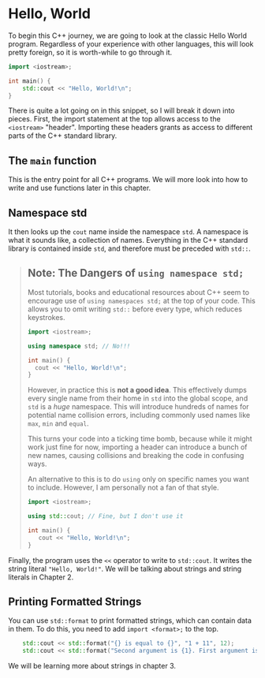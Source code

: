 # Hello, World

To begin this C++ journey, we are going to look at the classic Hello World program. Regardless of your experience with other languages, this will look pretty foreign, so it is worth-while to go through it.

```cpp
import <iostream>;

int main() {
    std::cout << "Hello, World!\n";
}
```

There is quite a lot going on in this snippet, so I will break it down into pieces. First, the import statement at the top allows access to the `<iostream>` "header". Importing these headers grants as access to different parts of the C++ standard library.

## The `main` function

This is the entry point for all C++ programs. We will more look into how to write and use functions later in this chapter.

## Namespace std

It then looks up the `cout` name inside the namespace `std`. A namespace is what it sounds like, a collection of names. Everything in the C++ standard library is contained inside `std`, and therefore must be preceded with `std::`.

> ## Note: The Dangers of `using namespace std;`
>
> Most tutorials, books and educational resources about C++ seem to encourage use of `using namespaces std;` at the top of your code. This allows you to omit writing `std::` before every type, which reduces keystrokes.
>
> ```cpp
> import <iostream>;
>
> using namespace std; // No!!!
>
> int main() {
>   cout << "Hello, World!\n";
> }
> ```
>
> However, in practice this is **not a good idea**. This effectively dumps every single name from their home in `std` into the global scope, and `std` is a *huge* namespace. This will introduce hundreds of names for potential name collision errors, including commonly used names like `max`, `min` and `equal`.
>
> This turns your code into a ticking time bomb, because while it might work just fine for now, importing a header can introduce a bunch of new names, causing collisions and breaking the code in confusing ways.
>
> An alternative to this is to do `using` only on specific names you want to include. However, I am personally not a fan of that style.
>
> ```cpp
> import <iostream>;
>
> using std::cout; // Fine, but I don't use it
>
> int main() {
>    cout << "Hello, World!\n";
> }
> ```

Finally, the program uses the `<<` operator to write to `std::cout`. It writes the string literal `"Hello, World!"`. We will be talking about strings and string literals in Chapter 2.

## Printing Formatted Strings

You can use `std::format` to print formatted strings, which can contain data in them. To do this, you need to add `import <format>;` to the top.

```cpp
    std::cout << std::format("{} is equal to {}", "1 + 11", 12);
    std::cout << std::format("Second argument is {1}. First argument is {0}", "first", "second");
```

We will be learning more about strings in chapter 3.